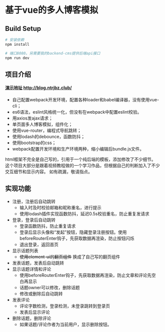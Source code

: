 # 基于vue的多人博客模拟

## Build Setup
``` bash
# 安装依赖
npm install

# 端口8080。另需要我的backend-cms提供后端api接口
npm run dev
```
## 项目介绍
#### [演示地址](http://blog.ntrjbz.club/) http://blog.ntrjbz.club/
- 自己配置webpack开发环境，配置各种loader和babel编译器，没有使用vue-cli；
- es6语法，eslint风格统一化，但没有在webpack中配置eslint校验。
- 用axios发ajax请求；
- 单页面多人博客模拟，组件化；
- 使用vue-router，编程式导航跳转；
- 使用lodash的debounce，函数防抖；
- 使用bootstrap的css；
- webpack配置开发环境和生产环境两种，缩小编辑后bundle.js文件。

html框架不完全是自己写的，引用于一个纯后端的模板，添加修改了不少细节。这个项目大部分是跟着视频教程做的一个学习作品，但根据自己的判断加入了不少交互细节和显示内容。
如有疏漏，敬请指点。

## 实现功能
- 注册，注册后自动跳转
    + 输入时及时校验邮箱和昵称重名，进行提示
    + 使用lodash插件实现函数防抖，延迟0.5s校验重名，防止重复发请求
-   登录，登录后自动跳转
    + 登录函数防抖，防止重复请求
    + 登录后显示头像和“发起”按钮，隐藏登录注册按钮。使用beforeRouterEnter钩子，先获取数据再渲染，防止按钮闪烁
    +  退出登录，返回首页
-   显示话题列表
    +  ~~使用element-ui的翻页组件~~ 换成了自己写的翻页组件
-   发表话题，发表后自动跳转
-   显示话题详情和评论
    +  使用beforeRouterEnter钩子，先获取数据再渲染，防止文章和评论先空白再显示
    +  话题owner可以修改，删除话题
    +  修改或删除后自动跳转
-   发表评论
    +  评论字数检测，登录检测，未登录跳转到登录页
    +  发表后显示评论
-  删除话题，删除评论
    + 如果话题/评论作者为当前用户，显示删除按钮。
